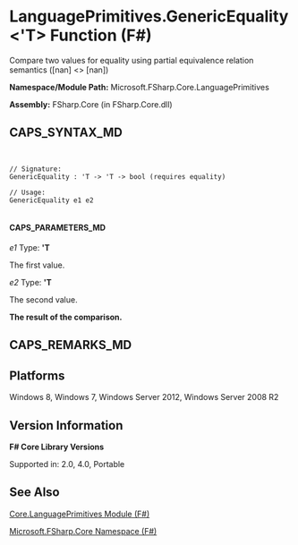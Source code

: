 # LanguagePrimitives.GenericEquality<'T> Function (F#)

Compare two values for equality using partial equivalence relation semantics ([nan] &lt;&gt; [nan])

**Namespace/Module Path:** Microsoft.FSharp.Core.LanguagePrimitives

**Assembly:** FSharp.Core (in FSharp.Core.dll)


## CAPS_SYNTAX_MD



```


// Signature:
GenericEquality : 'T -> 'T -> bool (requires equality)

// Usage:
GenericEquality e1 e2


```



#### CAPS_PARAMETERS_MD
*e1*
Type: **'T**


The first value.


*e2*
Type: **'T**


The second value.



**The result of the comparison.**
## CAPS_REMARKS_MD

## Platforms
Windows 8, Windows 7, Windows Server 2012, Windows Server 2008 R2


## Version Information
**F# Core Library Versions**

Supported in: 2.0, 4.0, Portable




## See Also
[Core.LanguagePrimitives Module &#40;F&#35;&#41;](Core.LanguagePrimitives+Module+%28F%23%29.md)

[Microsoft.FSharp.Core Namespace &#40;F&#35;&#41;](Microsoft.FSharp.Core+Namespace+%28F%23%29.md)

